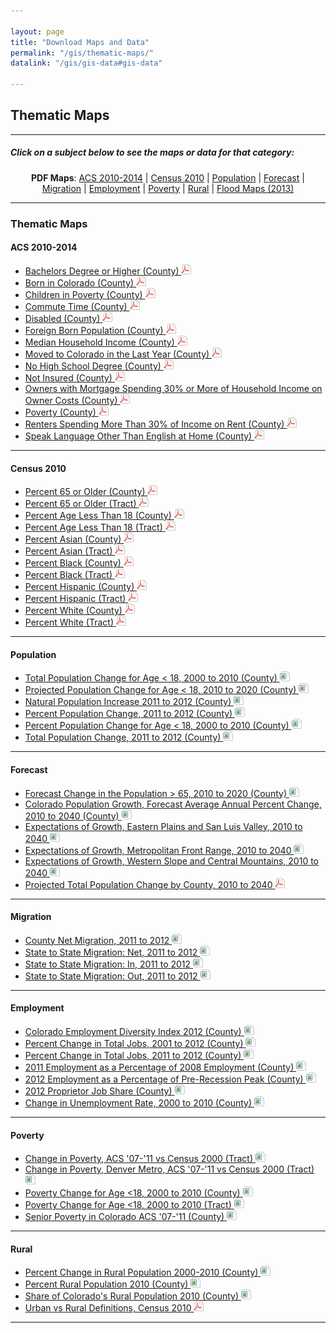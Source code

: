 ```yaml
---

layout: page
title: "Download Maps and Data"
permalink: "/gis/thematic-maps/"
datalink: "/gis/gis-data#gis-data"

---
```


## Thematic Maps

- - -

##### Click on a subject below to see the maps or data for that category:

<div style="text-align: center;" markdown="1">

**PDF Maps**:  [ACS 2010-2014](#acs-2010-2014) \| [Census 2010](#census-2010) \| [Population](#population) \| [Forecast](#forecast) \| [Migration](#migration) \| [Employment](#employment) \| [Poverty](#poverty) \| [Rural](#rural) \| [Flood Maps (2013)](/gis/flood-maps#flood-maps-2013)

</div>

-----

### Thematic Maps

#### ACS 2010-2014

- [Bachelors Degree or Higher (County) ![pdf](/images/page_white_acrobat.png 'download pdf file')](https://dola.colorado.gov/gis-php/files/projects/thematic/ACS1014/BachelorsDegreeOrHigher.pdf)
- [Born in Colorado (County) ![pdf](/images/page_white_acrobat.png 'download pdf file')](https://dola.colorado.gov/gis-php/files/projects/thematic/ACS1014/PercentBornInColorado.pdf)
- [Children in Poverty (County) ![pdf](/images/page_white_acrobat.png 'download pdf file')](https://dola.colorado.gov/gis-php/files/projects/thematic/ACS1014/ChildrenInPoverty.pdf)
- [Commute Time (County) ![pdf](/images/page_white_acrobat.png 'download pdf file')](https://dola.colorado.gov/gis-php/files/projects/thematic/ACS1014/CommuteTime.pdf)
- [Disabled (County) ![pdf](/images/page_white_acrobat.png 'download pdf file')](https://dola.colorado.gov/gis-php/files/projects/thematic/ACS1014/Disabled.pdf)
- [Foreign Born Population (County) ![pdf](/images/page_white_acrobat.png 'download pdf file')](https://dola.colorado.gov/gis-php/files/projects/thematic/ACS1014/ForeignBornPop.pdf)
- [Median Household Income (County) ![pdf](/images/page_white_acrobat.png 'download pdf file')](https://dola.colorado.gov/gis-php/files/projects/thematic/ACS1014/MedianHouseholdIncome.pdf)
- [Moved to Colorado in the Last Year (County) ![pdf](/images/page_white_acrobat.png 'download pdf file')](https://dola.colorado.gov/gis-php/files/projects/thematic/ACS1014/MovedToColorado.pdf)
- [No High School Degree (County) ![pdf](/images/page_white_acrobat.png 'download pdf file')](https://dola.colorado.gov/gis-php/files/projects/thematic/ACS1014/NoHSDegree.pdf)
- [Not Insured (County) ![pdf](/images/page_white_acrobat.png 'download pdf file')](https://dola.colorado.gov/gis-php/files/projects/thematic/ACS1014/NotInsured.pdf)
- [Owners with Mortgage Spending 30% or More of Household Income on Owner Costs (County) ![pdf](/images/page_white_acrobat.png 'download pdf file')](https://dola.colorado.gov/gis-php/files/projects/thematic/ACS1014/PercentOwnersHC.pdf)
- [Poverty (County) ![pdf](/images/page_white_acrobat.png 'download pdf file')](https://dola.colorado.gov/gis-php/files/projects/thematic/ACS1014/TotalPoverty.pdf)
- [Renters Spending More Than 30% of Income on Rent (County) ![pdf](/images/page_white_acrobat.png 'download pdf file')](https://dola.colorado.gov/gis-php/files/projects/thematic/ACS1014/PercentRentersHC.pdf)
- [Speak Language Other Than English at Home (County) ![pdf](/images/page_white_acrobat.png 'download pdf file')](https://dola.colorado.gov/gis-php/files/projects/thematic/ACS1014/SpeakLanguageOTE.pdf)

- - -

#### Census 2010

- [Percent 65 or Older (County) ![pdf](/images/page_white_acrobat.png 'download pdf file')](https://dola.colorado.gov/gis-php/files/projects/thematic/Census%202010/Percent%2065%20or%20Older%20(County).pdf)
- [Percent 65 or Older (Tract) ![pdf](/images/page_white_acrobat.png 'download pdf file')](https://dola.colorado.gov/gis-php/files/projects/thematic/Census%202010/Percent%2065%20or%20Older%20(Tract).pdf)
- [Percent Age Less Than 18 (County) ![pdf](/images/page_white_acrobat.png 'download pdf file')](https://dola.colorado.gov/gis-php/files/projects/thematic/Census%202010/Percent%20Age%20Less%20Than%2018%20(County).pdf)
- [Percent Age Less Than 18 (Tract) ![pdf](/images/page_white_acrobat.png 'download pdf file')](https://dola.colorado.gov/gis-php/files/projects/thematic/Census%202010/Percent%20Age%20Less%20Than%2018%20(Tract).pdf)
- [Percent Asian (County) ![pdf](/images/page_white_acrobat.png 'download pdf file')](https://dola.colorado.gov/gis-php/files/projects/thematic/Census%202010/Percent%20Asian%20(County).pdf)
- [Percent Asian (Tract) ![pdf](/images/page_white_acrobat.png 'download pdf file')](https://dola.colorado.gov/gis-php/files/projects/thematic/Census%202010/Percent%20Asian%20(Tract).pdf)
- [Percent Black (County) ![pdf](/images/page_white_acrobat.png 'download pdf file')](https://dola.colorado.gov/gis-php/files/projects/thematic/Census%202010/Percent%20Black%20(County).pdf)
- [Percent Black (Tract) ![pdf](/images/page_white_acrobat.png 'download pdf file')](https://dola.colorado.gov/gis-php/files/projects/thematic/Census%202010/Percent%20Black%20(Tract).pdf)
- [Percent Hispanic (County) ![pdf](/images/page_white_acrobat.png 'download pdf file')](https://dola.colorado.gov/gis-php/files/projects/thematic/Census%202010/Percent%20Hispanic%20(County).pdf)
- [Percent Hispanic (Tract) ![pdf](/images/page_white_acrobat.png 'download pdf file')](https://dola.colorado.gov/gis-php/files/projects/thematic/Census%202010/Percent%20Hispanic%20(Tract).pdf)
- [Percent White (County) ![pdf](/images/page_white_acrobat.png 'download pdf file')](https://dola.colorado.gov/gis-php/files/projects/thematic/Census%202010/Percent%20White%20(County).pdf)
- [Percent White (Tract) ![pdf](/images/page_white_acrobat.png 'download pdf file')](https://dola.colorado.gov/gis-php/files/projects/thematic/Census%202010/Percent%20White%20(Tract).pdf)

- - -

#### Population

- [Total Population Change for Age < 18, 2000 to 2010 (County) ![image](/images/page_white_picture.png 'download image file')](https://dola.colorado.gov/gis-php/files/projects/thematic/Population/Absolute2000to2010.png)
- [Projected Population Change for Age < 18, 2010 to 2020 (County) ![image](/images/page_white_picture.png 'download image file')](https://dola.colorado.gov/gis-php/files/projects/thematic/Population/Absolute2010to2020.png)
- [Natural Population Increase 2011 to 2012 (County) ![image](/images/page_white_picture.png 'download image file')](https://dola.colorado.gov/gis-php/files/projects/thematic/Population/NaturalIncrease2011_2012.png)
- [Percent Population Change, 2011 to 2012 (County) ![image](/images/page_white_picture.png 'download image file')](https://dola.colorado.gov/gis-php/files/projects/thematic/Population/PctChg11to12.png)
- [Percent Population Change for Age < 18, 2000 to 2010 (County) ![image](/images/page_white_picture.png 'download image file')](https://dola.colorado.gov/gis-php/files/projects/thematic/Population/Percent2000to2010.png)
- [Total Population Change, 2011 to 2012 (County) ![image](/images/page_white_picture.png 'download image file')](https://dola.colorado.gov/gis-php/files/projects/thematic/Population/TtlChg11to12.png)

- - -

#### Forecast

- [Forecast Change in the Population > 65, 2010 to 2020 (County) ![image](/images/page_white_picture.png 'download image file')](https://dola.colorado.gov/gis-php/files/projects/thematic/Forecast/Chg65Plus1020.png)
- [Colorado Population Growth, Forecast Average Annual Percent Change, 2010 to 2040 (County) ![image](/images/page_white_picture.png 'download image file')](https://dola.colorado.gov/gis-php/files/projects/thematic/Forecast/Forecast.png)
- [Expectations of Growth, Eastern Plains and San Luis Valley, 2010 to 2040 ![image](/images/page_white_picture.png 'download image file')](https://dola.colorado.gov/gis-php/files/projects/thematic/Forecast/EastPlnsSanLuis.png)
- [Expectations of Growth, Metropolitan Front Range, 2010 to 2040 ![image](/images/page_white_picture.png 'download image file')](https://dola.colorado.gov/gis-php/files/projects/thematic/Forecast/FrontRange.png)
- [Expectations of Growth, Western Slope and Central Mountains, 2010 to 2040 ![image](/images/page_white_picture.png 'download image file')](https://dola.colorado.gov/gis-php/files/projects/thematic/Forecast/WestCentrMtn.png)
- [Projected Total Population Change by County, 2010 to 2040 ![pdf](/images/page_white_acrobat.png 'download pdf file')](https://dola.colorado.gov/gis-php/files/projects/thematic/Forecast/TotalPopChange2010_2040.pdf)

- - -

#### Migration

- [County Net Migration, 2011 to 2012 ![image](/images/page_white_picture.png 'download image file')](https://dola.colorado.gov/gis-php/files/projects/thematic/Migration/NetMigration2011_2012.png)
- [State to State Migration: Net, 2011 to 2012 ![image](/images/page_white_picture.png 'download image file')](https://dola.colorado.gov/gis-php/files/projects/thematic/Migration/State2StateMigrationNet.png)
- [State to State Migration: In, 2011 to 2012 ![image](/images/page_white_picture.png 'download image file')](https://dola.colorado.gov/gis-php/files/projects/thematic/Migration/State2StateMigrationIn.png)
- [State to State Migration: Out, 2011 to 2012 ![image](/images/page_white_picture.png 'download image file')](https://dola.colorado.gov/gis-php/files/projects/thematic/Migration/State2StateMigrationOut.png)

- - -

#### Employment

- [Colorado Employment Diversity Index 2012 (County) ![image](/images/page_white_picture.png 'download image file')](https://dola.colorado.gov/gis-php/files/projects/thematic/Employment/CEDI_2012.png)
- [Percent Change in Total Jobs, 2001 to 2012 (County) ![image](/images/page_white_picture.png 'download image file')](https://dola.colorado.gov/gis-php/files/projects/thematic/Employment/JobGrowth2001_2012.png)
- [Percent Change in Total Jobs, 2011 to 2012 (County) ![image](/images/page_white_picture.png 'download image file')](https://dola.colorado.gov/gis-php/files/projects/thematic/Employment/JobGrowth2011_2012.png)
- [2011 Employment as a Percentage of 2008 Employment (County) ![image](/images/page_white_picture.png 'download image file')](https://dola.colorado.gov/gis-php/files/projects/thematic/Employment/JobLoss.png)
- [2012 Employment as a Percentage of Pre-Recession Peak (County) ![image](/images/page_white_picture.png 'download image file')](https://dola.colorado.gov/gis-php/files/projects/thematic/Employment/OffPeakEmployment.png)
- [2012 Proprietor Job Share (County) ![image](/images/page_white_picture.png 'download image file')](https://dola.colorado.gov/gis-php/files/projects/thematic/Employment/PJobShare2012.png)
- [Change in Unemployment Rate, 2000 to 2010 (County) ![image](/images/page_white_picture.png 'download image file')](https://dola.colorado.gov/gis-php/files/projects/thematic/Employment/UnemploymentChange.png)

- - -

#### Poverty

- [Change in Poverty, ACS \'07-\'11 vs Census 2000 (Tract) ![image](/images/page_white_picture.png 'download image file')](https://dola.colorado.gov/gis-php/files/projects/thematic/Poverty/ComparePoverty.png)
- [Change in Poverty, Denver Metro, ACS \'07-\'11 vs Census 2000 (Tract) ![image](/images/page_white_picture.png 'download image file')](https://dola.colorado.gov/gis-php/files/projects/thematic/Poverty/ComparePovertyMetro.png)
- [Poverty Change for Age &lt;18, 2000 to 2010 (County) ![image](/images/page_white_picture.png 'download image file')](https://dola.colorado.gov/gis-php/files/projects/thematic/Poverty/PovertyChgCounty2000to2010.png)
- [Poverty Change for Age &lt;18, 2000 to 2010 (Tract) ![image](/images/page_white_picture.png 'download image file')](https://dola.colorado.gov/gis-php/files/projects/thematic/Poverty/PovertyChgTract2000to2010.png)
- [Senior Poverty in Colorado ACS \'07-\'11 (County) ![image](/images/page_white_picture.png 'download image file')](https://dola.colorado.gov/gis-php/files/projects/thematic/Poverty/SeniorPoverty0711ACS.png)

- - -

#### Rural

- [Percent Change in Rural Population 2000-2010 (County) ![image](/images/page_white_picture.png 'download image file')](https://dola.colorado.gov/gis-php/files/projects/thematic/Rural/PctChgRuralMap.png)
- [Percent Rural Population 2010 (County) ![image](/images/page_white_picture.png 'download image file')](https://dola.colorado.gov/gis-php/files/projects/thematic/Rural/PctRuralPopMap.png)
- [Share of Colorado\'s Rural Population 2010 (County) ![image](/images/page_white_picture.png 'download image file')](https://dola.colorado.gov/gis-php/files/projects/thematic/Rural/RuralSharePopMap.png)
- [Urban vs Rural Definitions, Census 2010 ![pdf](/images/page_white_acrobat.png 'download pdf file')](https://dola.colorado.gov/gis-php/files/projects/thematic/Rural/UrbanRural.pdf)


-----
